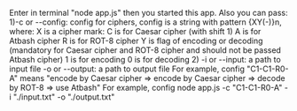 Enter in terminal "node app.js" then you started this app. Also you can pass:
1)-c or --config: config for ciphers, config is a string with pattern {XY(-)}n, where:
X is a cipher mark:
C is for Caesar cipher (with shift 1)
A is for Atbash cipher
R is for ROT-8 cipher
Y is flag of encoding or decoding (mandatory for Caesar cipher and ROT-8 cipher and should not be passed Atbash cipher)
1 is for encoding
0 is for decoding
2) -i or --input: a path to input file
   -o or --output: a path to output file
   For example, config "C1-C1-R0-A" means "encode by Caesar cipher => encode by Caesar cipher => decode by ROT-8 => use Atbash"
   For example, config node app.js -c "C1-C1-R0-A" -i "./input.txt" -o "./output.txt"
   